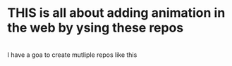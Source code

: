 # THIS is all about adding animation in the web by ysing these repos
<br>
I have a goa to create mutliple repos like this 
